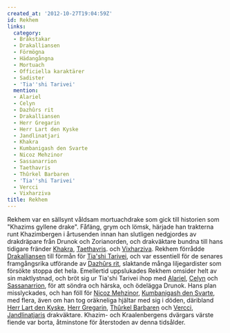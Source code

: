 ```yaml
---
created_at: '2012-10-27T19:04:59Z'
id: Rekhem
links:
  category:
  - Bråkstakar
  - Drakalliansen
  - Förmögna
  - Hädangångna
  - Mortuach
  - Officiella karaktärer
  - Sadister
  - 'Tia''shi Tarivei'
  mention:
  - Alariel
  - Celyn
  - Dazhûrs rit
  - Drakalliansen
  - Herr Gregarin
  - Herr Lart den Kyske
  - Jandlinatjari
  - Khakra
  - Kumbanigash den Svarte
  - Nicoz Mehzinor
  - Sassanarrion
  - Taethavris
  - Thûrkel Barbaren
  - 'Tia''shi Tarivei'
  - Vercci
  - Vixharziva
title: Rekhem
---
```


Rekhem var en sällsynt våldsam mortuachdrake som gick till historien som "Khazims gyllene drake".
Fåfäng, grym och lömsk, härjade han trakterna runt Khazimbergen i årtusenden innan han slutligen
nedgjordes av drakdräpare från Drunok och Zorianorden, och drakväktare bundna till hans tidigare
fränder [Khakra], [Taethavris]. och [Vixharziva]. Rekhem förrådde [Drakalliansen] till förmån för
[Tia'shi Tarivei], och var essentiell för de senares framgångsrika utförande av [Dazhûrs rit],
slaktande många liljegardister som försökte stoppa det hela. Emellertid uppslukades Rekhem omsider
helt av sin maktlystnad, och bröt sig ur Tia'shi Tarivei ihop med [Alariel], [Celyn] och
[Sassanarrion], för att söndra och härska, och ödelägga Drunok. Hans plan misslyckades, och han föll
för [Nicoz Mehzinor], [Kumbanigash den Svarte], med flera, även om han tog oräkneliga hjältar med
sig i döden, däribland [Herr Lart den Kyske], [Herr Gregarin], [Thûrkel Barbaren] och [Vercci],
[Jandlinatjaris] drakväktare. Khazim- och Kraalenbergens dvärgars värste fiende var borta,
åtminstone för återstoden av denna tidsålder. 

  [Khakra]: Khakra
  [Taethavris]: Taethavris
  [Vixharziva]: Vixharziva
  [Drakalliansen]: Drakalliansen
  [Tia'shi Tarivei]: Tiashi_Tarivei
  [Dazhûrs rit]: Dazhûrs_rit
  [Alariel]: Alariel
  [Celyn]: Celyn
  [Sassanarrion]: Sassanarrion
  [Nicoz Mehzinor]: Nicoz_Mehzinor
  [Kumbanigash den Svarte]: Kumbanigash_den_Svarte
  [Herr Lart den Kyske]: Herr_Lart_den_Kyske
  [Herr Gregarin]: Herr_Gregarin
  [Thûrkel Barbaren]: Thûrkel_Barbaren
  [Vercci]: Vercci
  [Jandlinatjaris]: Jandlinatjari